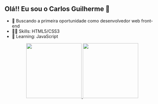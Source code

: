 ## Olá!! Eu sou o Carlos Guilherme 👋

- 🔭 Buscando a primeira oportunidade como desenvolvedor web front-end
- 🐱‍👤 Skills: HTML5/CSS3
- 🌱 Learning: JavaScript

<div align="center">
  <a href="https://github.com/Carlos7122">
  <img height="180em" src="https://github-readme-stats.vercel.app/api?username=Carlos7122&show_icons=true&theme=dark&include_all_commits=true&count_private=true"/>
  <img height="180em" src="https://github-readme-stats.vercel.app/api/top-langs/?username=Carlos7122&layout=compact&langs_count=7&theme=dark"/>
</div>

